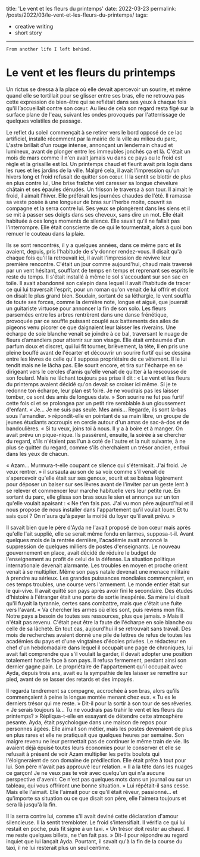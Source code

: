 title: 'Le vent et les fleurs du printemps'
date: 2022-03-23
permalink: /posts/2022/03/le-vent-et-les-fleurs-du-printemps/
tags:
  - creative writing
  - short story
---
`From another life I left behind.`

# Le vent et les fleurs du printemps

Un rictus se dressa à la place où elle devait apercevoir un sourire, et même quand elle se tortillait pour se glisser entre ses bras, elle ne retrouva pas cette expression de bien-être qui se reflétait dans ses yeux à chaque fois qu'il l’accueillait contre son cœur. Au lieu de cela son regard resta figé sur la surface plane de l'eau, suivant les ondes provoqués par l'atterrissage de quelques volatiles de passage.


Le reflet du soleil commençait à se retirer vers le bord opposé de ce lac artificiel, installé récemment par la mairie de la ville au milieu du parc, L'astre brillait d'un rouge intense, annonçant un lendemain chaud et lumineux, avant de plonger entre les immeubles jonchés ça et là. C'était un mois de mars comme il n'en avait jamais vu dans ce pays ou le froid est règle et la grisaille est loi. Un printemps chaud et fleurit avait pris logis dans les rues et les jardins de la ville. Malgré cela, il avait l'impression qu'un hivers long et froid refusait de quitter son cœur. Il la sentit se blottir de plus en plus contre lui, Une brise fraîche vint caresser sa longue chevelure châtain et ses épaules dénudés. Un frisson le traversa à son tour. Il aimait le froid, il aimait l'hiver. Elle préférait les journées chaudes de l'été. Il ramassa sa veste posée à une longueur de bras sur l'herbe moite, couvrit sa compagne et la serra contre lui. Ses yeux se plongèrent dans les siens et il se mit à passer ses doigts dans ses cheveux, sans dire un mot. Elle était habituée à ces longs moments de silence. Elle savait qu'il ne fallait pas l'interrompre. Elle était consciente de ce qui le tourmentait, alors à quoi bon remuer le couteau dans la plaie.


Ils se sont rencontrés, il y a quelques années, dans ce même parc et ils avaient, depuis, pris l'habitude de s'y donner rendez-vous. Il disait qu'à chaque fois qu'il la retrouvait ici, il avait l'impression de revivre leur première rencontre. C'était un jour comme aujourd'hui, chaud mais traversé par un vent hésitant, soufflant de temps en temps et reprenant ses esprits le reste du temps. Il s'était installé à même le sol s'accoudant sur son sac en toile. Il avait abandonné son calepin dans lequel il avait l'habitude de tracer ce qui lui traversait l'esprit, pour un roman qu'on venait de lui offrir et dont on disait le plus grand bien. Soudain, sortant de sa léthargie, le vent souffla de toute ses forces, comme la dernière note, longue et aiguë, que jouerait un guitariste virtuose pour annoncer la fin de son solo. Les fleurs parsemées entre les arbres rentrèrent dans une danse frénétique, provoquée par ce souffle puissant couplé aux battements des ailes de pigeons venu picorer ce que daignaient leur laisser les riverains. Une écharpe de soie blanche venait se joindre à ce bal, traversant le nuage de fleurs d’amandiers pour atterrir sur son visage. Elle était embaumée d'un parfum doux et discret, qui lui fit tourner, brièvement, la tête, Il en pris une pleine bouffé avant de l'écarter et découvrir un sourire furtif qui se dessina entre les lèvres de celle qu'il supposa propriétaire de ce vêtement. Il le lui tendit mais ne le lâcha pas. Elle sourit encore, et tira sur l'écharpe en se dirigeant vers le cercles d'amis qu'elle venait de quitter à la rescousse de son foulard. Mais ne lâchant toujours pas prise il dit : « Le vent et les fleurs du printemps avaient décidé qu'on devait se croiser ici même. Si je te redonne ton écharpe, leur plan est foiré. Je ne voudrais pas les laisser tomber, ce sont des amis de longues date. » Son sourire ne fut pas furtif cette fois ci et se prolongea par un petit rire semblable à un gloussement d'enfant. « Je... Je ne suis pas seule. Mes amis... Regarde, ils sont là-bas sous l'amandier. » répondit-elle en pointant de sa main libre, un groupe de jeunes étudiants accroupis en cercle autour d'un amas de sac-à-dos et de bandoulières. « Si tu veux, joins toi à nous. Il y a à boire et à manger. On avait prévu un pique-nique. Ils passèrent, ensuite, la soirée à se chercher du regard, s'ils n'étaient pas l'un à coté de l'autre et la nuit suivante, à ne plus se quitter du regard, comme s'ils cherchaient un trésor ancien, enfoui dans les yeux de chacun.


« Azam... Murmura-t-elle coupant ce silence qui s'éternisait. J'ai froid. Je veux rentrer. » il sursauta au son de sa voix comme s'il venait de s'apercevoir qu'elle était sur ses genoux, sourit et se baissa légèrement pour déposer un baiser sur ses lèvres avant de l'inviter par un geste lent à se relever et commencer leur marche habituelle vers leur petite rue. En sortant du parc, elle glissa son bras sous le sien et annonça sur un ton qu'elle voulait apaisant : « Ne t'en fais pas. J'ai vu mon père aujourd'hui et il nous propose de nous installer dans l'appartement qu'il voulait louer. Et tu sais quoi ? On n'aura qu'à payer la moitié du loyer qu'il avait prévu. »


Il savait bien que le père d'Ayda ne l'avait proposé de bon cœur mais après qu'elle l'ait supplié, elle se serait même fondu en larmes, supposa-t-il. Avant quelques mois de la rentrée dernière, l'académie avait annoncé la suppression de quelques milliers de postes d'enseignants. Le nouveau gouvernement en place, avait décidé de réduire le budget de l'enseignement au profit de celui de la défense. La situation politique internationale devenait alarmante. Les troubles en moyen et proche orient venait à se multiplier. Même son pays natale devenait une menace militaire à prendre au sérieux. Les grandes puissances mondiales commençaient, en ces temps troubles, une course vers l'armement. Le monde entier était sur le qui-vive. Il avait quitté son pays après avoir fini le secondaire. Des études d'histoire à l'étranger était une porte de sortie inespérée. Sa mère lui disait qu'il fuyait la tyrannie, certes sans combattre, mais que c'était une fuite vers l'avant. « Va chercher les armes où elles sont, puis reviens mon fils. Notre pays a besoin de toutes ses ressources, plus que jamais. » Mais il n'était pas revenu. C'était peut être la faute de l'écharpe en soie blanche ou celle de sa lâcheté. En tout cas, aujourd'hui il se retrouvait sans travail. Des mois de recherches avaient donné une pile de lettres de refus de toutes les académies du pays et d'une vingtaines d'écoles privées. Le rédacteur en chef d'un hebdomadaire dans lequel il occupait une page de chroniques, lui avait fait comprendre que s'il voulait la garder, il devait adopter une position totalement hostile face à son pays. Il refusa fermement, perdant ainsi son dernier gagne pain. Le propriétaire de l'appartement qu'il occupait avec Ayda, depuis trois ans, avait eu la sympathie de les laisser se remettre sur pied, avant de se lasser des retards et des impayés.


Il regarda tendrement sa compagne, accrochée à son bras, alors qu'ils commençaient à peine la longue montée menant chez eux. « Tu es le derniers trésor qui me reste. » Dit-il pour la sortir à son tour de ses rêveries. « Je serais toujours là... Tu ne voudrais pas trahir le vent et les fleurs du printemps? » Répliqua-t-elle en essayant de détendre cette atmosphère pesante. Ayda, était psychologue dans une maison de repos pour personnes âgées. Elle aimait son métier, mais les postes devenaient de plus en plus rares et elle ne pratiquait que quelques heures par semaine. Son maigre revenu ne leur permettait pas de continuer le même train de vie. Ils avaient déjà épuisé toutes leurs économies pour le conserver et elle se refusait à présent de voir Azam multiplier les petits boulots qui l'éloigneraient de son domaine de prédilection. Elle était prête à tout pour lui. Son père n'avait pas approuvé leur relation. « Il a la tête dans les nuages ce garçon! Je ne veux pas te voir avec quelqu'un qui n'a aucune perspective d'avenir. Ce n'est pas quelques mots dans un journal ou sur un tableau, qui vous offriront une bonne situation. » Lui répétait-il sans cesse. Mais elle l'aimait. Elle l'aimait pour ce qu'il était rêveur, passionné... et qu'importe sa situation ou ce que disait son père, elle l'aimera toujours et sera là jusqu'à la fin.


Il la serra contre lui, comme s'il avait deviné cette déclaration d'amour silencieuse. Il la sentit trembloter. Le froid s'intensifiait. Il vérifia ce qui lui restait en poche, puis fit signe à un taxi. « Un trésor doit rester au chaud. Il me reste quelques billets, ne t'en fait pas. » Dit-il pour répondre au regard inquiet que lui lançait Ayda. Pourtant, il savait qu'à la fin de la course du taxi, il ne lui resterait plus un seul centime.